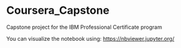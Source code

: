 # Coursera_Capstone
Capstone project for the IBM Professional Certificate program

You can visualize the notebook using: https://nbviewer.jupyter.org/
